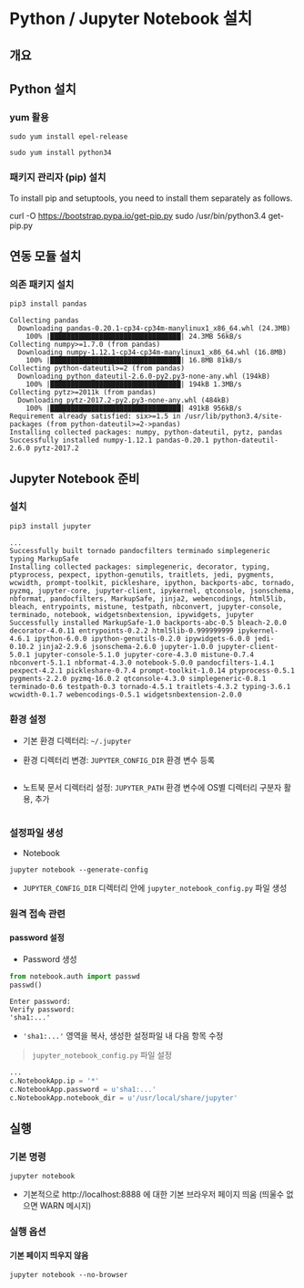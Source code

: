 # Python / Jupyter Notebook 설치

## 개요

## Python 설치

### yum 활용

```
sudo yum install epel-release
```

```
sudo yum install python34

```


### 패키지 관리자 (pip) 설치

To install pip and setuptools, you need to install them separately as follows.

curl -O https://bootstrap.pypa.io/get-pip.py
sudo /usr/bin/python3.4 get-pip.py


## 연동 모듈 설치

### 의존 패키지 설치


``` bash
pip3 install pandas
```

```
Collecting pandas
  Downloading pandas-0.20.1-cp34-cp34m-manylinux1_x86_64.whl (24.3MB)
    100% |████████████████████████████████| 24.3MB 56kB/s
Collecting numpy>=1.7.0 (from pandas)
  Downloading numpy-1.12.1-cp34-cp34m-manylinux1_x86_64.whl (16.8MB)
    100% |████████████████████████████████| 16.8MB 81kB/s
Collecting python-dateutil>=2 (from pandas)
  Downloading python_dateutil-2.6.0-py2.py3-none-any.whl (194kB)
    100% |████████████████████████████████| 194kB 1.3MB/s
Collecting pytz>=2011k (from pandas)
  Downloading pytz-2017.2-py2.py3-none-any.whl (484kB)
    100% |████████████████████████████████| 491kB 956kB/s
Requirement already satisfied: six>=1.5 in /usr/lib/python3.4/site-packages (from python-dateutil>=2->pandas)
Installing collected packages: numpy, python-dateutil, pytz, pandas
Successfully installed numpy-1.12.1 pandas-0.20.1 python-dateutil-2.6.0 pytz-2017.2
```

## Jupyter Notebook 준비

### 설치

``` bash
pip3 install jupyter
```

```
...
Successfully built tornado pandocfilters terminado simplegeneric typing MarkupSafe
Installing collected packages: simplegeneric, decorator, typing, ptyprocess, pexpect, ipython-genutils, traitlets, jedi, pygments, wcwidth, prompt-toolkit, pickleshare, ipython, backports-abc, tornado, pyzmq, jupyter-core, jupyter-client, ipykernel, qtconsole, jsonschema, nbformat, pandocfilters, MarkupSafe, jinja2, webencodings, html5lib, bleach, entrypoints, mistune, testpath, nbconvert, jupyter-console, terminado, notebook, widgetsnbextension, ipywidgets, jupyter
Successfully installed MarkupSafe-1.0 backports-abc-0.5 bleach-2.0.0 decorator-4.0.11 entrypoints-0.2.2 html5lib-0.999999999 ipykernel-4.6.1 ipython-6.0.0 ipython-genutils-0.2.0 ipywidgets-6.0.0 jedi-0.10.2 jinja2-2.9.6 jsonschema-2.6.0 jupyter-1.0.0 jupyter-client-5.0.1 jupyter-console-5.1.0 jupyter-core-4.3.0 mistune-0.7.4 nbconvert-5.1.1 nbformat-4.3.0 notebook-5.0.0 pandocfilters-1.4.1 pexpect-4.2.1 pickleshare-0.7.4 prompt-toolkit-1.0.14 ptyprocess-0.5.1 pygments-2.2.0 pyzmq-16.0.2 qtconsole-4.3.0 simplegeneric-0.8.1 terminado-0.6 testpath-0.3 tornado-4.5.1 traitlets-4.3.2 typing-3.6.1 wcwidth-0.1.7 webencodings-0.5.1 widgetsnbextension-2.0.0

```


### 환경 설정

- 기본 환경 디렉터리: `~/.jupyter`

- 환경 디렉터리 변경: `JUPYTER_CONFIG_DIR` 환경 변수 등록

``` bash

```

- 노트북 문서 디렉터리 설정: `JUPYTER_PATH` 환경 변수에 OS별 디렉터리 구분자 활용, 추가

``` bash
```

### 설정파일 생성

- Notebook

```
jupyter notebook --generate-config
```

- `JUPYTER_CONFIG_DIR` 디렉터리 안에 `jupyter_notebook_config.py` 파일 생성

### 원격 접속 관련

#### password 설정

- Password 생성

``` python
from notebook.auth import passwd
passwd()
```

```
Enter password:
Verify password:
'sha1:...'
```

- `'sha1:...'` 영역을 복사, 생성한 설정파일 내 다음 항목 수정

> `jupyter_notebook_config.py` 파일 설정

``` python
...
c.NotebookApp.ip = '*'
c.NotebookApp.password = u'sha1:...'
c.NotebookApp.notebook_dir = u'/usr/local/share/jupyter'
```


## 실행

### 기본 명령

```
jupyter notebook
```

- 기본적으로 http://localhost:8888 에 대한 기본 브라우저 페이지 띄움 (띄울수 없으면 WARN 메시지)

### 실행 옵션

#### 기본 페이지 띄우지 않음

```
jupyter notebook --no-browser
```
